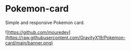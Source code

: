 # Pokemon-card

Simple and responsive Pokemon card. 

![https://github.com/mouredev](https://raw.githubusercontent.com/GravityX19/Pokemon-card/main/banner.png)
